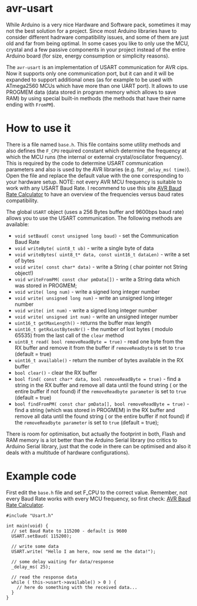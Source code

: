 # avr-usart

While Arduino is a very nice Hardware and Software pack, sometimes it may not the best solution for a project. Since most Arduino libraries have to consider different hadrware compatibility issues, and some of them are just old and far from being optimal.
In some cases you like to only use the MCU, crystal and a few passive components in your project instead of the entire Arduino board (for size, energy consumption or simplicity reasons).

The `avr-usart` is an implementation of USART communication for AVR cips. Now it supports only one communication port, but it can and it will be expanded to support additional ones (as for example to be used with ATmega2560 MCUs which have more than one UART port). It allows to use PROGMEM data (data stored in program memory which allows to save RAM) by using special built-in methods (the methods that have their name ending with `FromPM`).

How to use it
========

There is a file named `base.h`. This file contains some utility methods and also defines the `F_CPU` required constant which determine the frequency at which the MCU runs (the internal or external crystal/oscilator frequency). This is required by the code to determine USART communication parameters and also is used by the AVR libraries (e.g. for `_delay_ms( time)`).
Open the file and replace the default value with the one corresponding to your hardware setup. 
NOTE: not every AVR MCU frequency is suitable to work with any USART Baud Rate. I recommend to use this site [AVR Baud Rate Calculator](http://wormfood.net/avrbaudcalc.php) to have an overview of the frequencies versus baud rates compatibility.

The global `USART` object (uses a 256 Bytes buffer and 9600bps baud rate) allows you to use the USART communication. The following methods are available:
* `void setBaud( const unsigned long baud)` - set the Communication Baud Rate
* `void writeByte( uint8_t ub)` - write a single byte of data
* `void writeBytes( uint8_t* data, const uint16_t dataLen)` - write a set of bytes
* `void write( const char* data)` - write a String ( char pointer not String object!)
* `void writeFromPM( const char pmData[])` - write a String data which was stored in PROGMEM;
* `void write( long num)` - write a signed long integer number
* `void write( unsigned long num)` - write an unsigned long integer number
* `void write( int num)` - write a signed long integer number
* `void write( unsigned int num)` - write an unsigned integer number
* `uint16_t getMaxLength()` - returns the buffer max length
* `uint16_t getRxLostBytesNr()` - the number of lost bytes ( modulo 65535) from the last call of the `clear` method
* `uint8_t read( bool removeReadByte = true)` - read one byte from the RX buffer and remove it from the buffer if `removeReadbyte` is set to `true` (default = true)
* `uint16_t available()` - return the number of bytes available in the RX buffer
* `bool clear()` - clear the RX buffer
* `bool find( const char* data, bool removeReadByte = true)` - find a string in the RX buffer and remove all data until the found string ( or the entire buffer if not found) if the `removeReadbyte parameter` is set to `true` (default = true)
* `bool findFromPM( const char pmData[], bool removeReadByte = true)` - find a string (which was stored in PROGMEM) in the RX buffer and remove all data until the found string ( or the entire buffer if not found) if the `removeReadbyte parameter` is set to `true` (default = true);

There is room for optimisation, but actually the footprint in both, Flash and RAM memory is a lot better than the Arduino Serial library (no critics to Arduino Serial library, just that the code in there can be optimised and also it deals with a multitude of hardware configurations).

Example code
========
First edit the `base.h` file and set F_CPU to the correct value. Remember, not every Baud Rate works with every MCU frequency, so first check: [AVR Baud Rate Calculator](http://wormfood.net/avrbaudcalc.php).
```
#include "Usart.h"

int main(void) { 
  // set Baud Rate to 115200 - default is 9600
  USART.setBaud( 115200);   
  
  // write some data
  USART.write( "Hello I am here, now send me the data!");
  
  // some delay waiting for data/response
  _delay_ms( 25);
  
  // read the response data
  while ( this->usart->available() > 0 ) {
    // here do something with the received data...
  }
}
```
